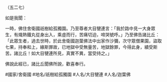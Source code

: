 （五二七）

如是我聞：

一時，佛住舍衛國祇樹給孤獨園。乃至尊者大目犍連言：「我於路中見一大身眾生，有熾熱鐵丸從身出入，乘虛而行，苦痛切迫，啼哭號呼。」乃至佛告諸比丘：「此眾生者，過去世時，於此舍衛國迦葉佛法中出家作沙彌，次守眾僧果園，盜取七果，持奉和上，緣斯罪故，已地獄中受無量苦，地獄餘罪，今得此身，續受斯苦。諸比丘！如大目犍連所見，真實不異，當受持之。」

佛說此經已，諸比丘聞佛所說，歡喜奉行。

#國家/舍衛國
#地名/祇樹給孤獨園
#人名/大目犍連
#人名/迦葉佛
